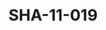 ---
pid: SHA-11-019
title: SHA-11-019
language: en
collection: Sharhabil Ahmed
original_label: 
rights: Sharhabil Ahmed
location_of_original: Sharhabil Ahmed
photographer_or_studio: 
scanned_from: photograph 11.6 by 17.7
_date: '1966'
location: Ethiopia, Addis Ababa
description: Carriage of Haile Selassie
additional_notes: 
permission_display: 'yes'
on_server: 'no'
on_website: 'no'
permalink: /archive/en/sha-11-019.html
layout: photo-page
---